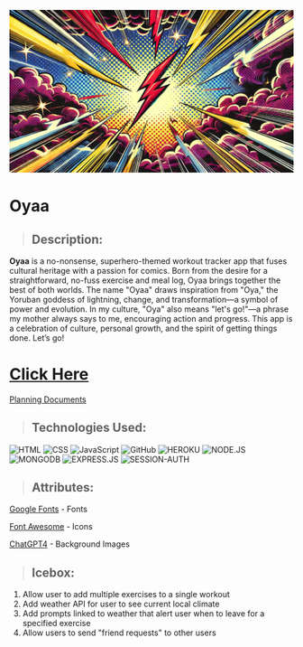 ![Oyaa](public/img/user-landing.png)

# Oyaa  

> ## Description:
**Oyaa** is a no-nonsense, superhero-themed workout tracker app that fuses cultural heritage with a passion for comics. Born from the desire for a straightforward, no-fuss exercise and meal log, Oyaa brings together the best of both worlds. The name "Oyaa" draws inspiration from "Oya," the Yoruban goddess of lightning, change, and transformation—a symbol of power and evolution. In my culture, "Oya" also means "let's go!"—a phrase my mother always says to me, encouraging action and progress. This app is a celebration of culture, personal growth, and the spirit of getting things done. Let’s go!

# [Click Here](https://oyaaa-050589b0fd19.herokuapp.com/auth/sign-in)

[Planning Documents](https://trello.com/b/FKjXRHAd/oya-board)

> ## Technologies Used:

![HTML](https://img.shields.io/badge/HTML-239120?style=for-the-badge&logo=html5&logoColor=white) ![CSS](https://img.shields.io/badge/CSS-239120?&style=for-the-badge&logo=css3&logoColor=white) ![JavaScript](https://img.shields.io/badge/JavaScript-F7DF1E?style=for-the-badge&logo=javascript&logoColor=black) ![GitHub](https://img.shields.io/badge/GitHub-100000?style=for-the-badge&logo=github&logoColor=white)
![HEROKU](https://img.shields.io/badge/Heroku-430098?style=for-the-badge&logo=heroku&logoColor=white)
![NODE.JS](https://img.shields.io/badge/Node.js-43853D?style=for-the-badge&logo=node.js&logoColor=white)
![MONGODB](https://img.shields.io/badge/MongoDB-4EA94B?style=for-the-badge&logo=mongodb&logoColor=white)
![EXPRESS.JS](https://img.shields.io/badge/Express.js-404D59?style=for-the-badge)
![SESSION-AUTH](https://img.shields.io/badge/Session-000000.svg?style=for-the-badge&logo=Session&logoColor=white)

> ## Attributes:

[Google Fonts](https://fonts.google.com/) - Fonts

[Font Awesome](https://fontawesome.com/) - Icons

[ChatGPT4](chatGPT.com) - Background Images


> ## Icebox:
1. Allow user to add multiple exercises to a single workout
2. Add weather API for user to see current local climate 
3. Add prompts linked to weather that alert user when to leave for a specified exercise 
4. Allow users to send "friend requests" to other users 









